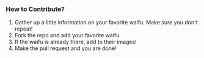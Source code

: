 ### How to Contribute?

1. Gather up a little information on your favorite waifu. Make sure you don't repeat!
2. Fork the repo and add your favorite waifu. 
3. If the waifu is already there, add to their images!
4. Make the pull request and you are done!
